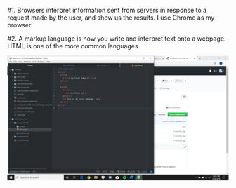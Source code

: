 #1. Browsers interpret information sent from servers in response to a request made by the user, and show us the results. I use Chrome as my browser.

#2. A markup language is how you write and interpret text onto a webpage. HTML is one of the more common languages.


![screenshot](./images/Assignment_03_Screenshot.png)
